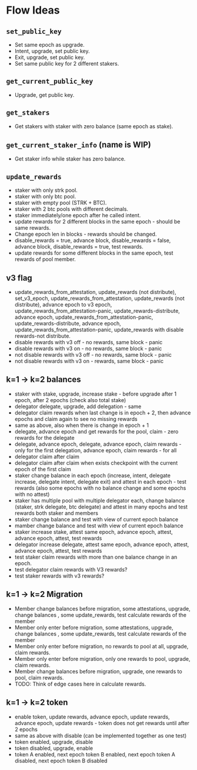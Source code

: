 # Flow Ideas
## `set_public_key`
- Set same epoch as upgrade.
- Intent, upgrade, set public key.
- Exit, upgrade, set public key.
- Set same public key for 2 different stakers.

## `get_current_public_key`
- Upgrade, get public key.

## `get_stakers`
- Get stakers with staker with zero balance (same epoch as stake).

## `get_current_staker_info` (name is WIP)
- Get staker info while staker has zero balance.

## `update_rewards`
- staker with only strk pool.
- staker with only btc pool.
- staker with empty pool (STRK + BTC).
- staker with 2 btc pools with different decimals.
- staker immediately/one epoch after he called intent.
- update rewards for 2 different blocks in the same epoch - should be same rewards.
- Change epoch len in blocks - rewards should be changed.
- disable_rewards = true, advance block, disable_rewards = false, advance block, disable_rewards = true, test rewards.
- update rewards for some different blocks in the same epoch, test rewards of pool member.

## v3 flag
- update_rewards_from_attestation, update_rewards (not distribute), set_v3_epoch, update_rewards_from_attestation, update_rewards (not distribute), advance epoch to v3 epoch, update_rewards_from_attestation-panic, update_rewards-distribute, advance epoch, update_rewards_from_attestation-panic, update_rewards-distribute, advance epoch, update_rewards_from_attestation-panic, update_rewards with disable rewards-not distribute.
- disable rewards with v3 off - no rewards, same block - panic
- disable rewards with v3 on - no rewards, same block - panic
- not disable rewards with v3 off - no rewards, same block - panic
- not disable rewards with v3 on - rewards, same block - panic

## k=1 -> k=2 balances
- staker with stake, upgrade, increase stake - before upgrade after 1 epoch, after 2 epochs (check also total stake)
- delegator delegate, upgrade, add delegation - same
- delegator claim rewards when last change is in epoch + 2, then advance epochs and claim again to see no missing rewards
- same as above, also when there is change in epoch + 1
- delegate, advance epoch and get rewards for the pool, claim - zero rewards for the delegate 
- delegate, advance epoch, delegate, advance epoch, claim rewards - only for the first delegation, advance epoch, claim rewards - for all
- delegator claim after claim 
- delegator claim after claim when exists checkpoint with the current epoch of the first claim
- staker change balance in each epoch (increase, intent, delegate increase, delegate intent, delegate exit) and attest in each epoch - test rewards (also some epochs with no balance change and some epochs with no attest)
- staker has multiple pool with multiple delegator each, change balance (staker, strk delegate, btc delegate) and attest in many epochs and test rewards both staker and members
- staker change balance and test with view of current epoch balance
- mamber change balance and test with view of current epoch balance
- staker increase stake, attest same epoch, advance epoch, attest, advance epoch, attest, test rewards
- delegator increase delegate, attest same epoch, advance epoch, attest, advance epoch, attest, test rewards
- test staker claim rewards with more than one balance change in an epoch.
- test delegator claim rewards with V3 rewards?
- test staker rewards with v3 rewards?

## k=1 -> k=2 Migration
- Member change balances before migration, some attestations, upgrade, change balances , some update_rewards, test calculate rewards of the member
- Member only enter before migration, some attestations, upgrade, change balances , some update_rewards, test calculate rewards of the member
- Member only enter before migration, no rewards to pool at all, upgrade, claim rewards.
- Member only enter before migration, only one rewards to pool, upgrade, claim rewards.
- Member change balances before migration, upgrade, one rewards to pool, claim rewards.
- TODO: Think of edge cases here in calculate rewards.

## k=1 -> k=2 token
- enable token, update rewards, advance epoch, update rewards, advance epoch, update rewards - token does not get rewards until after 2 epochs
- same as above with disable (can be implemented together as one test)
- token enabled, upgrade, disable
- token disabled, upgrade, enable
- token A enabled, next epoch token B enabled, next epoch token A disabled, next epoch token B disabled
